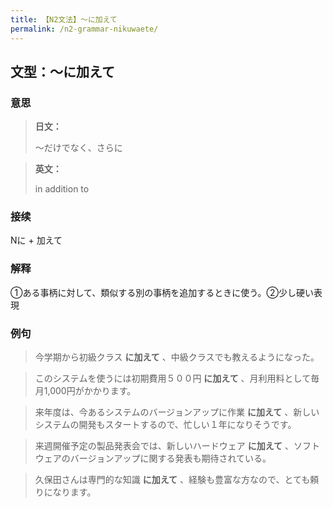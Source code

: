 ```yaml
---
title: 【N2文法】〜に加えて
permalink: /n2-grammar-nikuwaete/
---
```


## 文型：〜に加えて

### 意思

> **日文：**
> 
> 〜だけでなく、さらに


> **英文：**
> 
> in addition to


### 接续

Nに + 加えて

### 解释

①ある事柄に対して、類似する別の事柄を追加するときに使う。②少し硬い表現

### 例句

> 今学期から初級クラス **に加えて** 、中級クラスでも教えるようになった。

> このシステムを使うには初期費用５００円 **に加えて** 、月利用料として毎月1,000円がかかります。

> 来年度は、今あるシステムのバージョンアップに作業 **に加えて** 、新しいシステムの開発もスタートするので、忙しい１年になりそうです。

> 来週開催予定の製品発表会では、新しいハードウェア **に加えて** 、ソフトウェアのバージョンアップに関する発表も期待されている。

> 久保田さんは専門的な知識 **に加えて** 、経験も豊富な方なので、とても頼りになります。

